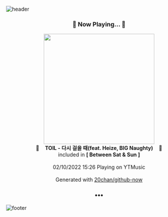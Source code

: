 ![header](https://capsule-render.vercel.app/api?type=wave&height=170&section=header&text=Hi.%20I'm%20SHIFT&fontColor=090707&fontAlignX=45&fontAlignY=65&fontSize=100)

<h3 align="center">🎵 Now Playing... 🎵</h3>
<p align="center">
  <a href="https://music.youtube.com/watch?v=ptbENF77Yb8">
    <img width="300" src="https://lh3.googleusercontent.com/PYL3tU5a2oj5KqkBodC7OE94QPcM-eBS0Qj_-Xu8535nEY8_IwkFFo2F1-BJ6H5ci52XnmhPw5qN9CLq">
  </a>
  <br>
  🎵&nbsp&nbsp&nbsp <b>TOIL - 다시 걸을 때(feat. Heize, BIG Naughty)</b> &nbsp&nbsp&nbsp🎵
  <br>
  included in <b>[ Between Sat & Sun ]</b>
  
  <br />
  <br />
  02/10/2022 15:26 Playing on YTMusic
  <br />
  <br />
  Generated with <a href="https://github.com/20chan/github-now">20chan/github-now</a>
</p>

<h3 align="center">•••</h3>

![footer](https://capsule-render.vercel.app/api?type=wave&height=150&section=footer)
